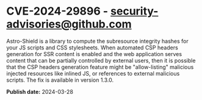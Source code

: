 # CVE-2024-29896 - security-advisories@github.com

Astro-Shield is a library to compute the subresource integrity hashes for your JS scripts and CSS stylesheets. When automated CSP headers generation for SSR content is enabled and the web application serves content that can be partially controlled by external users, then it is possible that the CSP headers generation feature might be "allow-listing" malicious injected resources like inlined JS, or references to external malicious scripts. The fix is available in version 1.3.0.

**Publish date:** 2024-03-28
